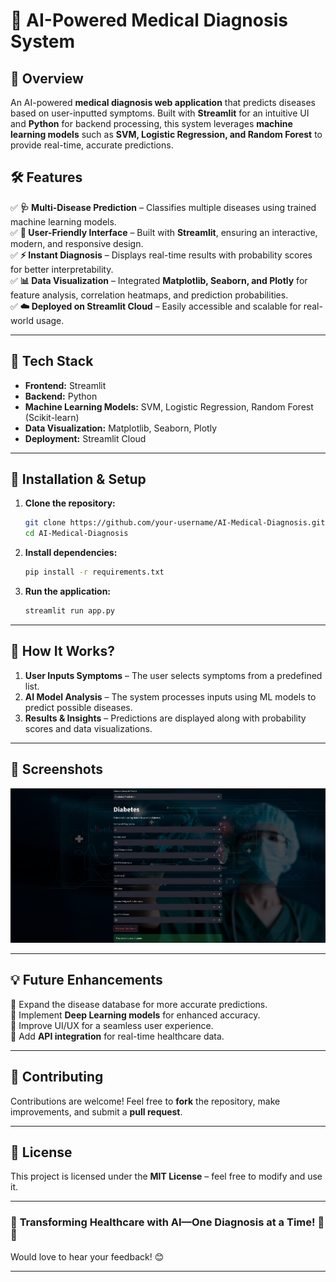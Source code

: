 # 🚀 **AI-Powered Medical Diagnosis System**

## 📌 **Overview**

An AI-powered **medical diagnosis web application** that predicts diseases based on user-inputted symptoms. Built with **Streamlit** for an intuitive UI and **Python** for backend processing, this system leverages **machine learning models** such as **SVM, Logistic Regression, and Random Forest** to provide real-time, accurate predictions.

## 🛠️ **Features**

✅ **🩺 Multi-Disease Prediction** – Classifies multiple diseases using trained machine learning models.  
✅ **🎨 User-Friendly Interface** – Built with **Streamlit**, ensuring an interactive, modern, and responsive design.  
✅ **⚡ Instant Diagnosis** – Displays real-time results with probability scores for better interpretability.  
✅ **📊 Data Visualization** – Integrated **Matplotlib, Seaborn, and Plotly** for feature analysis, correlation heatmaps, and prediction probabilities.  
✅ **☁️ Deployed on Streamlit Cloud** – Easily accessible and scalable for real-world usage.

---

## 🔹 **Tech Stack**

- **Frontend:** Streamlit
- **Backend:** Python
- **Machine Learning Models:** SVM, Logistic Regression, Random Forest (Scikit-learn)
- **Data Visualization:** Matplotlib, Seaborn, Plotly
- **Deployment:** Streamlit Cloud

---

## 🚀 **Installation & Setup**

1. **Clone the repository:**

   ```sh
   git clone https://github.com/your-username/AI-Medical-Diagnosis.git
   cd AI-Medical-Diagnosis
   ```

2. **Install dependencies:**

   ```sh
   pip install -r requirements.txt
   ```

3. **Run the application:**
   ```sh
   streamlit run app.py
   ```

---

## 🎯 **How It Works?**

1. **User Inputs Symptoms** – The user selects symptoms from a predefined list.
2. **AI Model Analysis** – The system processes inputs using ML models to predict possible diseases.
3. **Results & Insights** – Predictions are displayed along with probability scores and data visualizations.

---

## 📸 **Screenshots**

![alt text](<Screenshot 2025-03-22 142419.png>) 

---

## 💡 **Future Enhancements**

🔹 Expand the disease database for more accurate predictions.  
🔹 Implement **Deep Learning models** for enhanced accuracy.  
🔹 Improve UI/UX for a seamless user experience.  
🔹 Add **API integration** for real-time healthcare data.

---

## 🤝 **Contributing**

Contributions are welcome! Feel free to **fork** the repository, make improvements, and submit a **pull request**.

---

## 📜 **License**

This project is licensed under the **MIT License** – feel free to modify and use it.

---

### 🚀 **Transforming Healthcare with AI—One Diagnosis at a Time!** 🏥💡

Would love to hear your feedback! 😊

---
